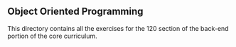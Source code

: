 ## Object Oriented Programming

This directory contains all the exercises for the 120 section of the back-end portion of the core curriculum. 